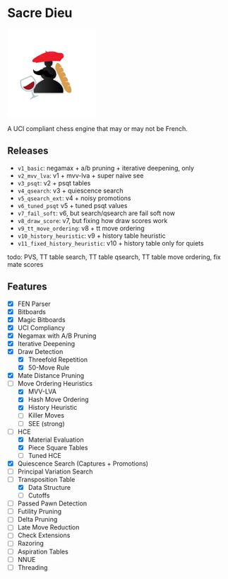 # Sacre Dieu

<a href=".">
    <img src="./assets/icon.png" alt="sacredieu logo" height="200" width="200" />
</a>

A UCI compliant chess engine that may or may not be French.

## Releases
- `v1_basic`: negamax + a/b pruning + iterative deepening, only
- `v2_mvv_lva`: v1 + mvv-lva + super naive see
- `v3_psqt`: v2 + psqt tables
- `v4_qsearch`: v3 + quiescence search
- `v5_qsearch_ext`: v4 + noisy promotions
- `v6_tuned_psqt` v5 + tuned psqt values
- `v7_fail_soft`: v6, but search/qsearch are fail soft now
- `v8_draw_score`: v7, but fixing how draw scores work
- `v9_tt_move_ordering`: v8 + tt move ordering
- `v10_history_heuristic`: v9 + history table heuristic
- `v11_fixed_history_heuristic`: v10 + history table only for quiets

todo: PVS, TT table search, TT table qsearch, TT table move ordering, fix mate scores

## Features
- [x] FEN Parser
- [x] Bitboards
- [x] Magic Bitboards
- [x] UCI Compliancy
- [x] Negamax with A/B Pruning
- [x] Iterative Deepening
- [x] Draw Detection
    - [x] Threefold Repetition
    - [x] 50-Move Rule
- [x] Mate Distance Pruning
- [ ] Move Ordering Heuristics
    - [x] MVV-LVA
    - [x] Hash Move Ordering
    - [x] History Heuristic
    - [ ] Killer Moves
    - [ ] SEE (strong)
- [ ] HCE
    - [x] Material Evaluation
    - [x] Piece Square Tables
    - [ ] Tuned HCE
- [x] Quiescence Search (Captures + Promotions)
- [ ] Principal Variation Search
- [ ] Transposition Table
    - [x] Data Structure
    - [ ] Cutoffs 
- [ ] Passed Pawn Detection
- [ ] Futility Pruning
- [ ] Delta Pruning
- [ ] Late Move Reduction
- [ ] Check Extensions
- [ ] Razoring
- [ ] Aspiration Tables
- [ ] NNUE
- [ ] Threading